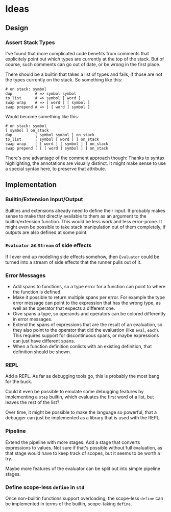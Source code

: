# Ideas

## Design

### Assert Stack Types

I've found that more complicated code benefits from comments that explicitely point out which types are currently at the top of the stack. But of course, such comments can go out of date, or be wrong in the first place.

There should be a builtin that takes a list of types and fails, if those are not the types currently on the stack. So something like this:
```
# on stack: symbol
dup          # => symbol symbol
to_list      # => symbol [ word ]
swap wrap    # => [ word ] [ symbol ]
swap prepend # => [ [ word ] symbol ]
```

Would become something like this:
```
# on stack: symbol
[ symbol ] on_stack
dup          [ symbol symbol ] on_stack
to_list      [ symbol [ word ] ] on_stack
swap wrap    [ [ word ] [ symbol ] ] on_stack
swap prepend [ [ [ word ] symbol ] ] on_stack
```

There's one advantage of the comment approach though: Thanks to syntax highlighting, the annotations are visually distinct. It might make sense to use a special syntax here, to preserve that attribute.


## Implementation

### Builtin/Extension Input/Output

Builtins and extensions already need to define their input. It probably makes sense to make that directly available to them as an argument to the builtin/extension function. This would be less work and less error-prone. It might even be possible to take stack manipulation out of them completely, if outputs are also defined at some point.

### `Evaluator` as `Stream` of side effects

If I ever end up modelling side effects somehow, then `Evaluator` could be turned into a stream of side effects that the runner pulls out of it.

### Error Messages

- Add spans to functions, so a type error for a function can point to where the function is defined.
- Make it possible to return multiple spans per error. For example the type error message can point to the expression that has the wrong type, as well as the operator that expects a different one.
- Give spans a type, so operands and operators can be colored differently in error messages.
- Extend the spans of expressions that are the result of an evaluation, so they also point to the operator that did the evaluation (like `eval`, `each`). This requires support for discontinuous spans, or maybe expressions can just have different spans.
- When a function definition conlicts with an existing definition, that definition should be shown.

### REPL

Add a REPL. As far as debugging tools go, this is probably the most bang for the buck.

Could it even be possible to emulate some debugging features by implementing a `step` builtin, which evaluates the first word of a list, but leaves the rest of the list?

Over time, it might be possible to make the language so powerful, that a debugger can just be implemented as a library that is used with the REPL.

### Pipeline

Extend the pipeline with more stages. Add a stage that converts expressions to values. Not sure if that's possible without full evaluation, as that stage would have to keep track of scopes, but it seems to be worth a try.

Maybe more features of the evaluator can be split out into simple pipeline stages.

### Define scope-less `define` in `std`

Once non-builtin functions support overloading, the scope-less `define` can be implemented in terms of the builtin, scope-taking `define`.

